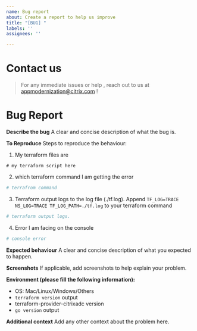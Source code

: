 ```yaml
---
name: Bug report
about: Create a report to help us improve
title: "[BUG] "
labels: ''
assignees: ''

---
```


# Contact us

> For any immediate issues or help , reach out to us at appmodernization@citrix.com !

# Bug Report

**Describe the bug**
A clear and concise description of what the bug is.

**To Reproduce**
Steps to reproduce the behaviour:
1. My terraform files are
```hcl
# my terraform script here
```
2. which terraform command I am getting the error 
```bash
# terrafrom command
```
3. Terraform output logs to the log file (./tf.log). Append `TF_LOG=TRACE NS_LOG=TRACE TF_LOG_PATH=./tf.log` to your terraform command
```bash
# terraform output logs. 
```
4. Error I am facing on the console
```bash
# console error
```

**Expected behaviour**
A clear and concise description of what you expected to happen.

**Screenshots**
If applicable, add screenshots to help explain your problem.

**Environment (please fill the following information):**
 - OS: Mac/Linux/Windows/Others
 - `terraform version` output
 - terraform-provider-citrixadc version
 - `go version` output

**Additional context**
Add any other context about the problem here.
